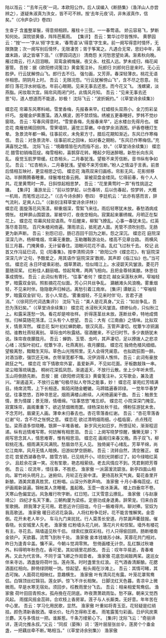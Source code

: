 <!-- { "loadSidebar": true } -->
陆以湉云：“‘去年元夜’一词，本欧阳公作。后人误编入《断肠集》（渔洋山人亦尝辨之），遂疑朱淑真为泆女，皆不可不辨。按‘去年元夜’词，非朱淑真作，信矣。”（《冷庐杂识》卷四）

生查子
含羞整翠鬟，得意频相顾。雁柱十三弦，一一春莺语。  娇云容易飞，梦断知何处。深院锁黄昏，阵阵芭蕉雨。
【集评】
吾云：繁华过尽皆憔悴。
黄蓼园云：“按‘一一’字从‘频’字生来，‘春莺语’从‘得意’字生来。前一阕写得意时情怀，无限旖旎；次一阕写别后情怀，无限凄苦；胥于筝寓之。凡遇合无常，思妇中年，英雄末路，读之皆堪下泪。”（《蓼园词选》）
清商怨
关河愁思望处满。渐素秋向晚。雁过南云，行人回泪眼。  双鸾衾裯悔展。夜又永、枕孤人远。梦未成归，梅花闻塞管。
吾按：据《欧阳修词笺注》黄畲笺注补。
阮郎归
刘郎何日是来时。无心云胜伊。行云犹解傍山飞。郎行去不归。  强匀画，又芳菲。春深轻薄衣。桃花无语伴相思。阴阴月上时。
吾云：无限况怨。“行云犹解傍山飞”，含不尽之怨意。
阮郎归
落花浮水树临池。年前心眼期。见来无事去还思。而今花又飞。  浅螺黛，淡燕脂。闲妆取次宜。隔帘风雨闭门时。此情风月知。
吾云：“见来无事去还思”句，道人想道而不能道，妙极！
沈际飞云：“波折婉约。”（《草堂诗余续集》）

蝶恋花
帘幕东风寒料峭。雪里香梅，先报春来早。红蜡枝头双燕小。金刀剪彩呈纤巧。  旋暖金炉熏蕙藻。酒入横波，困不禁烦恼。绣被五更春睡好。罗帏不觉纱窗晓。
吾云：写春风得意时。“雪里香梅，先报春来早”，近水楼台先得月也。
蝶恋花
南雁依稀回侧阵。雪霁墙阴，遍觉兰芽嫩。中夜梦余消酒困。炉香卷穗灯生晕。  急景流年都一瞬。往事前欢，未免萦方寸。腊后花期知渐近。东风已作寒梅信。
吾云：对急景流年、往事前欢之回味，如对春之期盼。“东风已作寒梅信。”充满喜悦之情。
沈际飞云：“境趣情皆在内而指不出，妙。”（《草堂诗余续集》）
蝶恋花
腊雪初销梅蕊绽。梅雪相和，喜鹊穿花转。睡起夕阳迷醉眼。新愁长向东风乱。  瘦觉玉肌罗带缓。红杏梢头，二月春犹浅。望极不来芳信断。音书纵有争如见。
吾云：“红杏梢头，二月春犹浅。望极不来芳信断。”盼人之情溢于言表。前景后情相互映衬，更显相思之切。
蝶恋花
海燕双来归画栋。帘影无风，花影频移动。半醉腾腾春睡重。绿鬟堆枕香云拥。  翠被双盘金缕凤。忆得前春，有个人人共。花里黄莺时一弄。日斜惊起相思梦。
 吾云：“花里黄莺时一弄”有性挑逗之嫌。
【集评】
  潘游龙云：“前以惊梦起，以伤春转，后以伤春起，惊梦转，大概一机局，而笔性远过之。”（《古今诗余醉》卷四）
李廷机云：“此亦有感而言，辞气流利，足爽人口。”（《新刻注释草堂诗余评林》）                                                                                                                                                                                                                                                                                    
蝶恋花
面旋落花风荡漾。柳重烟深，雪絮飞来往。雨后轻寒犹未放。春愁酒病成惆怅。  枕畔屏山围碧浪。翠被华灯，夜夜空相向。寂寞起来褰绣幌。月明正在梨花上。
蝶恋花
帘幕风轻双语燕。午后醒来，柳絮飞撩乱。心事一春犹未见。红英落尽青苔院。  百尺朱楼闲倚遍。薄雨浓云，抵死遮人面。羌管不须吹别怨。无肠更为新声断。
吾云：别怨已旧，肠已百回千回为之断。怨之深沉。
蝶恋花
庭院深深深几许。杨柳堆烟，帘幕无重数。玉勒雕鞍游冶处。楼高不见章台路。   雨横风狂三月暮。门掩黄昏，无计留春住。泪眼问花花不语。乱红飞过秋千去。
校记
此首又作冯延巳词，见《阳春集》。按李清照词序：“欧阳公作《蝶恋花》，有‘庭院深深深几许’之句，予酷爱之，用其语作‘庭院深深’数阕，其声即《临江仙》也。”当可信。
蝶恋花
永日环堤乘彩舫。烟草萧疏，恰似晴江上。水浸碧天风皱浪。菱花荇蔓随双桨。  红粉佳人翻丽唱。惊起鸳鸯，两两飞相向。且把金尊倾美酿。休思往事成惆怅。
吾云：此词似有寄托，“往事”者何？
蝶恋花
越女采莲秋水畔。窄袖轻罗，暗露双金钏。照影摘花花似面。芳心只共丝争乱。 鸂鶒滩头风浪晚。雾重烟轻，不见来时伴。隐隐歌声归棹远。离愁引着江南岸。
[集评]
谭献云：“‘窄袖轻罗，暗露双金钏’句，言小人常态。‘雾重烟轻，不见来时伴’句，言君子道消。”（《徐珂历代词选集评》）
沈际飞云：“美人是花真身。”又云：“如丝争乱，吾恐为荡妇矣。”（《草堂诗余续集》）
蝶恋花
水浸秋天风皱浪。缥缈仙舟，只似秋江上。和露采莲愁一饷。看花却是啼妆样。  折得莲茎丝未放。莲断丝牵，特地成惆怅。归棹莫随花荡漾。江头有个人想望。
吾云：大有《江南曲》之情味。比拟双关，情景浑然。
蝶恋花
梨叶初红蝉韵歇。银汉风高，玉管声凄切。枕簟乍凉铜漏彻。谁教社燕轻离别。  草际虫吟秋露结。宿酒醒来，不记归时节。多少衷肠犹未说。珠帘夜夜朦胧月。
吾云：蝉韵、玉管、虫吟，其声凄切，足以撩拨人之悲凉心绪；况梨叶初红，枕簟乍凉，社燕离别，夜月朦胧。
蝶恋花
独倚危楼风细细。望极离愁，黯黯生天际。草色山光残照里。无人会得凭阑意。  也拟疏狂图一醉。对酒当歌，强饮还无味。衣带渐宽都不悔。况伊消得人憔悴。
吾云：此词有豪放疏狂之气。
蝶恋花
帘下情歌帘外宴，虽爱新声，不见如花面。牙板数敲珠一串。梁尘暗落琉璃盏。  桐树花深孤凤怨。渐遏遥天，不放行云散。坐上少年听未惯。玉山将倒肠先断。
吾按：据《欧阳修词笺注》黄畲笺注补。又写歌会，兼及遣兴。“渐遏遥天，不放行云散”句极尽拟人夸饰之能事，妙！
蝶恋花
翠苑红芳晴满目。绮席流莺，上下长相逐。紫陌闲随金轣辘。马蹄踏遍春郊绿。  	一觉年华春梦促。往事悠悠，百种寻思足。烟雨满楼山断续。人闲倚遍阑干曲。
吾云：触景生情，景为情媒；景无限，情缠绵。“往事悠悠”难忘却。
蝶恋花
小院深深门掩亚。寂寞珠帘，画阁重重下。欲近禁烟微雨罢。绿杨深处秋千挂。  傅粉狂游犹未舍。不念芳时。眉黛无人画。薄幸未归春去也。杏花零落香红谢。
吾云：“杏花零落香红谢”句，含不尽之怅惘之意。
蝶恋花
欲过清明烟雨细。小槛临窗，点点残花坠。梁燕语多惊晓睡。银屏一半堆香被。  新岁风光如旧岁。所恨征轮，渐渐程迢递。纵有远情难写寄。何妨解有相思泪。
吾云：上阕写晓梦惊醒，慵懒无聊；下阕写思念其人，情思难寄，惟有相思泪。
蝶恋花
画阁归来春又晚。燕子双飞，柳软桃花浅。细雨满天风满院。愁眉敛尽无人见。  独倚阑干心绪乱。芳草芊绵，尚忆江南岸。风月无情人暗换。旧游如梦空肠断。
吾云：流转自然，清空雅正。
蝶恋花
尝爱西湖春色早。腊雪方销，已见桃开小。顷刻光阴都过了。如今绿暗红英少。  且趁余花谋一笑。况有笙歌，艳态相萦绕。老去风情应不到。凭君剩把芳尊倒。
吾云：叹流年，惜往事，不胜悲。
渔家傲
一派潺湲流碧涨。新亭四面山相向。翠竹岭头明月上。迷俯仰。月轮正在泉中漾。  更待高秋天气爽。菊花香里开新酿。酒美宾嘉真胜赏。红粉唱。山深分外歌声响。
渔家傲
十月小春梅蕊绽。红炉画阁新装遍。锦帐美人贪睡暖。羞起晚。玉壶一夜冰澌满。  楼上四垂帘不卷。天寒山色偏宜远。风急雁行吹字断。红日短。江天雪意云撩乱。
渔家傲〔与赵康靖公〕
四纪才名天下重。三朝构厦为梁栋。定册功成身退勇。辞荣宠。归来白首笙歌拥。  顾我薄才无可用。君恩近许归田垅。今日一觞难得共。聊对捧。官奴为我高歌送。
渔家傲
暖日迟迟花袅袅。人将红粉争花好。花不能言惟解笑。金壶倒。花开未老人年少。  车马九门来扰扰。行人莫羡长安道。丹禁漏声衢鼓报。催昏晓。长安城里人先老。
渔家傲
红粉墙头花几树。落花片片和惊絮。墙外有楼花有主。寻花去。隔墙遥见秋千侣。  绿索红旗双彩柱。行人只得偷回顾。肠断楼南金锁户。天欲暮。流莺飞到秋千处。
渔家傲
妾本钱塘苏小妹。芙蓉花共门相对。昨日为逢青伞盖。慵不采。今朝斗觉凋零煞。  愁倚画楼无计奈。乱红飘过秋塘外。料得明年秋色在。香可爱。其如镜里花颜改。
吾云：叹年华易逝，青春难再。又此为代言体。不同于温飞卿之作闺音者。
渔家傲
花底忽闻敲两桨。逡巡女伴来寻访。酒盏旋将荷叶当。莲舟荡。时时盏里生红浪。  花气酒香清厮酿。花腮酒面红相向。醉倚绿阴眠一饷。惊起望。船头阁在沙滩上。
吾云：其情可睹，其态可掬。人面荷花相映红。意趣横生。
渔家傲
叶有清风花有露。叶笼花罩鸳鸯侣。白锦顶丝红锦羽。莲女妒。惊飞不许长相聚。  日脚沈红天色暮。青凉伞上微微雨。早是水寒无宿处。须回步。枉教雨里分飞去。
吾云：相亲相爱鸳鸯侣。
渔家傲
荷叶田田青照水。孤舟挽在花阴底。昨夜萧萧疏雨坠。愁不寐。朝来又觉西风起。  雨摆风摇金蕊碎。合欢枝上香房翠。莲子与人长厮类。无好意。年年苦在中心里。
吾云：学习化用民歌，显然。
渔家傲
叶重如将青玉亚。花轻疑是红绡挂。颜色清新香脱洒。堪长价。牡丹怎得称王者。  雨笔露笺匀彩画。日炉风炭熏兰麝。天与多情丝一把。谁厮惹。千条万缕萦心下。
[集评]
沈际飞云：“奇丽谛详，莲词允推永叔。”又云：“同叔（晏殊）词：‘莲叶层层张丝伞，莲房个个垂金盏，一把藕丝牵不断。’略相当。”（《草堂诗余别集》）
渔家傲
